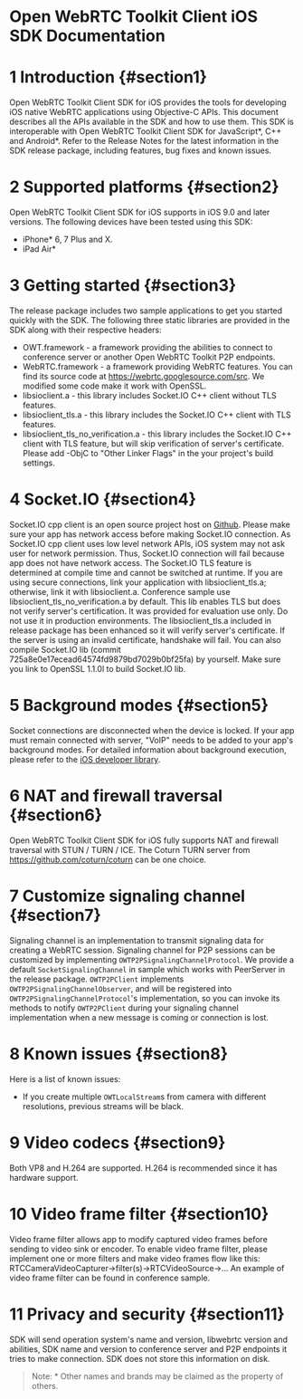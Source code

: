 Open WebRTC Toolkit Client iOS SDK Documentation
==================================
# 1 Introduction {#section1}
Open WebRTC Toolkit Client SDK for iOS provides the tools for developing iOS native WebRTC applications using Objective-C APIs. This document describes all the APIs available in the SDK and how to use them.
This SDK is interoperable with Open WebRTC Toolkit Client SDK for JavaScript\*, C++ and Android\*.
Refer to the Release Notes for the latest information in the SDK release package, including features, bug fixes and known issues.
# 2 Supported platforms {#section2}
Open WebRTC Toolkit Client SDK for iOS supports in iOS 9.0 and later versions.
The following devices have been tested using this SDK:
- iPhone* 6, 7 Plus and X.
- iPad Air*
# 3 Getting started {#section3}
The release package includes two sample applications to get you started quickly with the SDK. The following three static libraries are provided in the SDK along with their respective headers:
- OWT.framework - a framework providing the abilities to connect to conference server or another Open WebRTC Toolkit P2P endpoints.
- WebRTC.framework - a framework providing WebRTC features. You can find its source code at https://webrtc.googlesource.com/src. We modified some code make it work with OpenSSL.
- libsioclient.a - this library includes Socket.IO C++ client without TLS features.
- libsioclient_tls.a - this library includes the Socket.IO C++ client with TLS features.
- libsioclient_tls_no_verification.a - this library includes the Socket.IO C++ client with TLS feature, but will skip verification of server's certificate.
Please add -ObjC to "Other Linker Flags" in the your project's build settings.
# 4 Socket.IO {#section4}
Socket.IO cpp client is an open source project host on [Github](https://github.com/socketio/socket.io-client-cpp).
Please make sure your app has network access before making Socket.IO connection. As Socket.IO cpp client uses low level network APIs, iOS system may not ask user for network permission. Thus, Socket.IO connection will fail because app does not have network access.
The Socket.IO TLS feature is determined at compile time and cannot be switched at runtime. If you are using secure connections, link your application with libsioclient_tls.a; otherwise, link it with libsioclient.a. Conference sample use libsioclient_tls_no_verification.a by default. This lib enables TLS but does not verify server's certification. It was provided for evaluation use only. Do not use it in production environments.
The libsioclient_tls.a included in release package has been enhanced so it will verify server's certificate. If the server is using an invalid certificate, handshake will fail. You can also compile Socket.IO lib (commit 725a8e0e17ecead64574fd9879bd7029b0bf25fa) by yourself. Make sure you link to OpenSSL 1.1.0l to build Socket.IO lib.
# 5 Background modes {#section5}
Socket connections are disconnected when the device is locked. If your app must remain connected with server, "VoIP" needs to be added to your app's background modes. For detailed information about background execution, please refer to the [iOS developer library](https://developer.apple.com/library/ios/documentation/iPhone/Conceptual/iPhoneOSProgrammingGuide/BackgroundExecution/BackgroundExecution.html).
# 6 NAT and firewall traversal {#section6}
Open WebRTC Toolkit Client SDK for iOS fully supports NAT and firewall traversal with STUN / TURN / ICE. The Coturn TURN server from https://github.com/coturn/coturn can be one choice.
# 7 Customize signaling channel {#section7}
Signaling channel is an implementation to transmit signaling data for creating a WebRTC session. Signaling channel for P2P sessions can be customized by implementing `OWTP2PSignalingChannelProtocol`. We provide a default `SocketSignalingChannel` in sample which works with PeerServer in the release package.
`OWTP2PClient` implements `OWTP2PSignalingChannelObserver`, and will be registered into `OWTP2PSignalingChannelProtocol`'s implementation, so you can invoke its methods to notify `OWTP2PClient` during your signaling channel implementation when a new message is coming or connection is lost.
# 8 Known issues {#section8}
Here is a list of known issues:
- If you create multiple `OWTLocalStream`s from camera with different resolutions, previous streams will be black.
# 9 Video codecs {#section9}
Both VP8 and H.264 are supported. H.264 is recommended since it has hardware support.
# 10 Video frame filter {#section10}
Video frame filter allows app to modify captured video frames before sending to video sink or encoder.
To enable video frame filter, please implement one or more filters and make video frames flow like this: RTCCameraVideoCapturer->filter(s)->RTCVideoSource->... An example of video frame filter can be found in conference sample.
# 11 Privacy and security {#section11}
SDK will send operation system's name and version, libwebrtc version and abilities, SDK name and version to conference server and P2P endpoints it tries to make connection. SDK does not store this information on disk.

> Note: \* Other names and brands may be claimed as the property of others.
